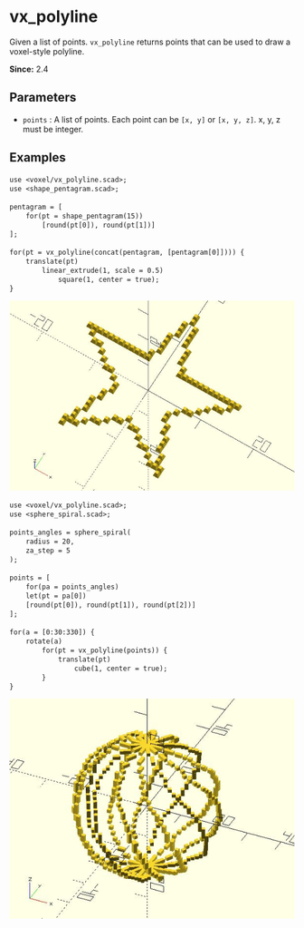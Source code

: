 # vx_polyline

Given a list of points. `vx_polyline` returns points that can be used to draw a voxel-style polyline.

**Since:** 2.4

## Parameters

- `points` : A list of points. Each point can be `[x, y]` or `[x, y, z]`. x, y, z must be integer.

## Examples

	use <voxel/vx_polyline.scad>;
	use <shape_pentagram.scad>;

	pentagram = [
		for(pt = shape_pentagram(15)) 
			[round(pt[0]), round(pt[1])]
	];

	for(pt = vx_polyline(concat(pentagram, [pentagram[0]]))) {
		translate(pt) 
			linear_extrude(1, scale = 0.5) 
			    square(1, center = true);
	}

![vx_polyline](images/lib3x-vx_polyline-1.JPG)

	use <voxel/vx_polyline.scad>;
	use <sphere_spiral.scad>;

	points_angles = sphere_spiral(
		radius = 20, 
		za_step = 5
	);

	points = [
		for(pa = points_angles) 
		let(pt = pa[0])
		[round(pt[0]), round(pt[1]), round(pt[2])]
	];

	for(a = [0:30:330]) { 
		rotate(a) 
			for(pt = vx_polyline(points)) {
				translate(pt)
					cube(1, center = true);
			}
	}
		
![vx_polyline](images/lib3x-vx_polyline-2.JPG)


